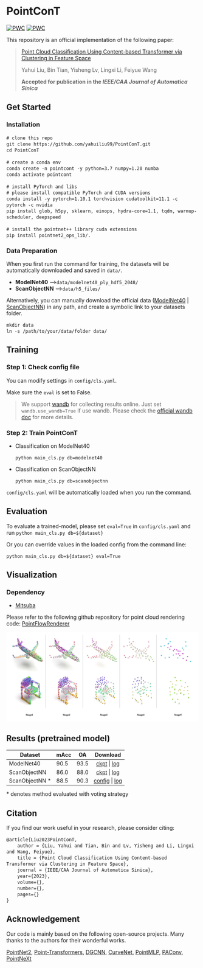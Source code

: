 <!--
 * @Date: 2022-06-18 08:26:35
 * @Author: Liu Yahui
 * @LastEditors: Liu Yahui
 * @LastEditTime: 2022-07-02 13:58:24
-->
# PointConT
[![PWC](https://img.shields.io/endpoint.svg?url=https://paperswithcode.com/badge/point-cloud-classification-using-content/3d-point-cloud-classification-on-scanobjectnn)](https://paperswithcode.com/sota/3d-point-cloud-classification-on-scanobjectnn?p=point-cloud-classification-using-content)
[![PWC](https://img.shields.io/endpoint.svg?url=https://paperswithcode.com/badge/point-cloud-classification-using-content/3d-point-cloud-classification-on-modelnet40)](https://paperswithcode.com/sota/3d-point-cloud-classification-on-modelnet40?p=point-cloud-classification-using-content)

This repository is an official implementation of the following paper:
> [Point Cloud Classification Using Content-based Transformer via Clustering in Feature Space](https://arxiv.org/pdf/2303.04599v1.pdf)
>
>Yahui Liu, Bin Tian, Yisheng Lv, Lingxi Li, Feiyue Wang
>
>**Accepted for publication in the *IEEE/CAA Journal of Automatica Sinica***


## Get Started
### Installation
```
# clone this repo
git clone https://github.com/yahuiliu99/PointConT.git
cd PointConT

# create a conda env
conda create -n pointcont -y python=3.7 numpy=1.20 numba
conda activate pointcont

# install PyTorch and libs 
# please install compatible PyTorch and CUDA versions
conda install -y pytorch=1.10.1 torchvision cudatoolkit=11.1 -c pytorch -c nvidia
pip install glob, h5py, sklearn, einops, hydra-core=1.1, tqdm, warmup-scheduler, deepspeed

# install the pointnet++ library cuda extensions
pip install pointnet2_ops_lib/.
```

### Data Preparation

When you first run the command for training, the datasets will be automatically downloaded and saved in `data/`.
- **ModelNet40** -->`data/modelnet40_ply_hdf5_2048/`
- **ScanObjectNN** -->`data/h5_files/`

Alternatively, you can manually download the official data ([ModelNet40](https://shapenet.cs.stanford.edu/media/modelnet40_ply_hdf5_2048.zip) | [ScanObjectNN](https://hkust-vgd.github.io/scanobjectnn/)) in any path, and create a symbolic link to your datasets folder.
```
mkdir data
ln -s /path/to/your/data/folder data/
```

## Training
### Step 1: Check config file 
You can modify settings in `config/cls.yaml`.

Make sure the `eval` is set to False.

> We support [wandb](https://wandb.ai/site) for collecting results online. Just set `wandb.use_wandb=True` if use wandb. 
> Please check the [official wandb doc](https://docs.wandb.ai/) for more details. 

### Step 2: Train PointConT
- Classification on ModelNet40

    ```
    python main_cls.py db=modelnet40
    ```

- Classification on ScanObjectNN

    ```
    python main_cls.py db=scanobjectnn
    ```
    
`config/cls.yaml` will be automatically loaded when you run the command.


## Evaluation
To evaluate a trained-model, please set `eval=True` in `config/cls.yaml` and run `python main_cls.py db=${dataset}`

Or you can override values in the loaded config from the command line:

```
python main_cls.py db=${dataset} eval=True
```


## Visualization
### Dependency
- [Mitsuba](https://www.mitsuba-renderer.org/)

Please refer to the following github repository for point cloud rendering code: [PointFlowRenderer](https://github.com/zekunhao1995/PointFlowRenderer)

![img](img/visual.jpg)

## Results (pretrained model)

| Dataset |    mAcc  |   OA   |   Download |      
| ------- | ---- | ---- | :----: | 
| ModelNet40   |   90.5   |   93.5   |   [ckpt](https://drive.google.com/file/d/1ZUrZMnqsnr2Tkqt51Aa9LPmsfQ0P3dmI/view?usp=sharing) \| [log](https://drive.google.com/file/d/14v4mmwN7qXnufIML-_1XmWU14U4eej2w/view?usp=share_link)   |      
| ScanObjectNN    |   86.0   |   88.0   |   [ckpt](https://drive.google.com/file/d/1hewKbJoERzaqY261_QQoenZ0Ni9-iYGF/view?usp=sharing) \| [log](https://drive.google.com/file/d/1s-z5quorbZUYHfTNWnevS-CA_jcy9S0F/view?usp=sharing)   |   
| ScanObjectNN *   |   88.5   |   90.3   |   [config](config/voting_cls.yaml) \| [log](https://drive.google.com/file/d/1XHQjuHzMBOciWhY7WlM6DsiaiZydrSVR/view?usp=sharing)   |      

\* denotes method evaluated with voting strategy 
## Citation

If you find our work useful in your research, please consider citing:
```
@article{Liu2023PointConT,
    author = {Liu, Yahui and Tian, Bin and Lv, Yisheng and Li, Lingxi and Wang, Feiyue},
    title = {Point Cloud Classification Using Content-based Transformer via Clustering in Feature Space},
    journal = {IEEE/CAA Journal of Automatica Sinica}, 
    year={2023},
    volume={},
    number={},
    pages={}
}
```

## Acknowledgement

Our code is mainly based on the following open-source projects. Many thanks to the authors for their wonderful works.


[PointNet2](https://github.com/erikwijmans/Pointnet2_PyTorch),  [Point-Transformers](https://github.com/qq456cvb/Point-Transformers), [DGCNN](https://github.com/AnTao97/dgcnn.pytorch), 
[CurveNet](https://github.com/tiangexiang/CurveNet), 
[PointMLP](https://github.com/ma-xu/pointMLP-pytorch), [PAConv](https://github.com/CVMI-Lab/PAConv), [PointNeXt](https://github.com/guochengqian/pointnext)


